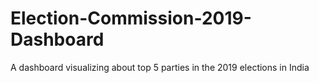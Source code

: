 # Election-Commission-2019-Dashboard
A dashboard visualizing about top 5 parties in the 2019 elections in India
